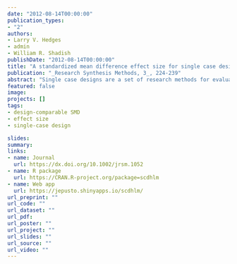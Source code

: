 ```yaml
---
date: "2012-08-14T00:00:00"
publication_types:
- "2"
authors:
- Larry V. Hedges
- admin
- William R. Shadish
publishDate: "2012-08-14T00:00:00"
title: "A standardized mean difference effect size for single case designs"
publication: "_Research Synthesis Methods, 3_, 224-239"
abstract: "Single case designs are a set of research methods for evaluating treatment effects by assigning different treatments to the same individual and measuring outcomes over time and are used across fields such as behavior analysis, clinical psychology, special education, and medicine. Emerging standards for single case designs have focused attention on the need for effect sizes for summarizing and meta-analyzing findings from the designs; although many effect size measures have been proposed, there is little consensus regarding their use. This article proposes a new effect size measure for single case research that is directly comparable with the standardized mean difference (Cohen's d) often used in between-subjects designs. Techniques are provided for estimating the new effect size, as well as its variance, from balanced or unbalanced treatment reversal designs. The proposed estimation methods are further evaluated using a simulation study and then demonstrated in two applications."
featured: false
image: 
projects: []
tags: 
- design-comparable SMD
- effect size
- single-case design

slides: 
summary: 
links:
- name: Journal
  url: https://dx.doi.org/10.1002/jrsm.1052
- name: R package
  url: https://CRAN.R-project.org/package=scdhlm
- name: Web app
  url: https://jepusto.shinyapps.io/scdhlm/
url_preprint: ""
url_code: ""
url_dataset: ""
url_pdf: 
url_poster: ""
url_project: ""
url_slides: ""
url_source: ""
url_video: ""
---
```

